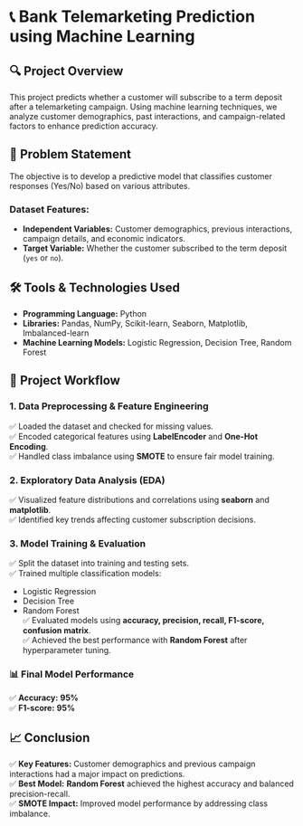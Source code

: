 # 📞 Bank Telemarketing Prediction using Machine Learning

## 🔍 Project Overview  
This project predicts whether a customer will subscribe to a term deposit after a telemarketing campaign. Using machine learning techniques, we analyze customer demographics, past interactions, and campaign-related factors to enhance prediction accuracy.  

## 📌 Problem Statement  
The objective is to develop a predictive model that classifies customer responses (Yes/No) based on various attributes.  

### **Dataset Features:**  
- **Independent Variables:** Customer demographics, previous interactions, campaign details, and economic indicators.  
- **Target Variable:** Whether the customer subscribed to the term deposit (`yes` or `no`).  

## 🛠️ Tools & Technologies Used  
- **Programming Language:** Python  
- **Libraries:** Pandas, NumPy, Scikit-learn, Seaborn, Matplotlib, Imbalanced-learn  
- **Machine Learning Models:** Logistic Regression, Decision Tree, Random Forest  

## 🔄 Project Workflow  
### **1. Data Preprocessing & Feature Engineering**  
✅ Loaded the dataset and checked for missing values.  
✅ Encoded categorical features using **LabelEncoder** and **One-Hot Encoding**.  
✅ Handled class imbalance using **SMOTE** to ensure fair model training.  

### **2. Exploratory Data Analysis (EDA)**  
✅ Visualized feature distributions and correlations using **seaborn** and **matplotlib**.  
✅ Identified key trends affecting customer subscription decisions.  

### **3. Model Training & Evaluation**  
✅ Split the dataset into training and testing sets.  
✅ Trained multiple classification models:  
   - Logistic Regression  
   - Decision Tree  
   - Random Forest   
✅ Evaluated models using **accuracy, precision, recall, F1-score, confusion matrix**.  
✅ Achieved the best performance with **Random Forest** after hyperparameter tuning.  

### **📊 Final Model Performance**  
✅ **Accuracy:** **95%**  
✅ **F1-score:** **95%**  

## 📈 Conclusion  
✅ **Key Features:** Customer demographics and previous campaign interactions had a major impact on predictions.  
✅ **Best Model:** **Random Forest** achieved the highest accuracy and balanced precision-recall.  
✅ **SMOTE Impact:** Improved model performance by addressing class imbalance.
